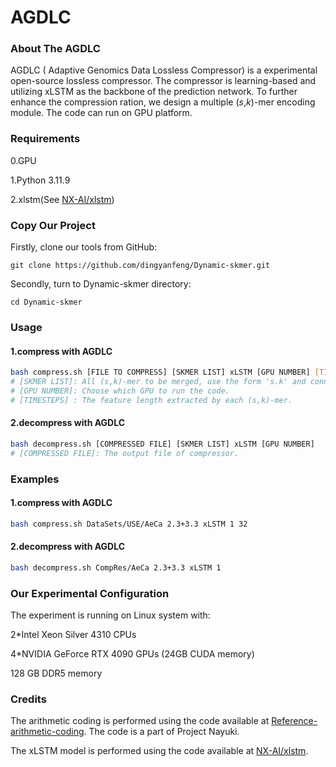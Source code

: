 # AGDLC

### About The AGDLC

AGDLC ( Adaptive Genomics Data Lossless Compressor) is a experimental open-source lossless compressor. The compressor is learning-based and utilizing xLSTM as the backbone of the prediction network. To further enhance the compression ration, we design a multiple (*s*,*k*)-mer encoding module. The code can run on GPU platform.

### Requirements

0.GPU

1.Python 3.11.9

2.xlstm(See [NX-AI/xlstm](https://github.com/NX-AI/xlstm))

### Copy Our Project

Firstly, clone our tools from GitHub:

```
git clone https://github.com/dingyanfeng/Dynamic-skmer.git
```

Secondly, turn to Dynamic-skmer directory:

```
cd Dynamic-skmer
```

### Usage

#### 1.compress with AGDLC

```bash
bash compress.sh [FILE TO COMPRESS] [SKMER LIST] xLSTM [GPU NUMBER] [TIMESTEPS]
# [SKMER LIST]: All (s,k)-mer to be merged, use the form 's.k' and connected with '+'.
# [GPU NUMBER]: Choose which GPU to run the code.
# [TIMESTEPS] : The feature length extracted by each (s,k)-mer.
```

#### 2.decompress with AGDLC

```bash
bash decompress.sh [COMPRESSED FILE] [SKMER LIST] xLSTM [GPU NUMBER]
# [COMPRESSED FILE]: The output file of compressor.
```

### Examples

#### 1.compress with AGDLC

```bash
bash compress.sh DataSets/USE/AeCa 2.3+3.3 xLSTM 1 32
```

#### 2.decompress with AGDLC

```bash
bash decompress.sh CompRes/AeCa 2.3+3.3 xLSTM 1
```

### Our Experimental Configuration

The experiment is running on Linux system  with:

2*Intel Xeon Silver 4310 CPUs

4*NVIDIA GeForce RTX 4090 GPUs (24GB CUDA memory)

128 GB DDR5 memory

### Credits

The arithmetic coding is performed using the code available at [Reference-arithmetic-coding](https://github.com/nayuki/Reference-arithmetic-coding). The code is a part of Project Nayuki.

The xLSTM model is performed using the code available at [NX-AI/xlstm](https://github.com/NX-AI/xlstm). 
